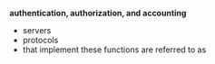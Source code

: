 **authentication, authorization, and accounting**
- servers 
- protocols
-  that implement these functions are referred to as 